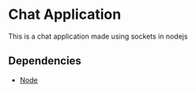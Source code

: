 # Chat Application
This is a chat application made using sockets in nodejs

## Dependencies
* [Node](https://nodejs.org/es/)